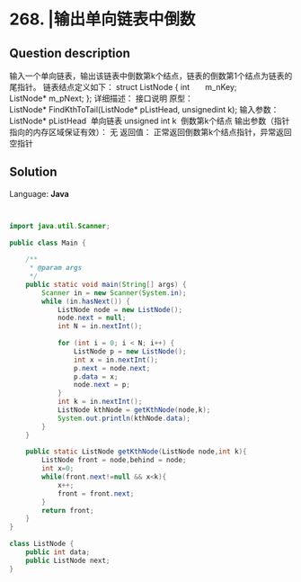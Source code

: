 # 268. |输出单向链表中倒数

## Question description


  输入一个单向链表，输出该链表中倒数第k个结点，链表的倒数第1个结点为链表的尾指针。    链表结点定义如下：    struct ListNode    {    int       m_nKey;    ListNode* m_pNext;    };    详细描述：    接口说明    原型：    ListNode* FindKthToTail(ListNode* pListHead, unsignedint k);    输入参数：    ListNode* pListHead  单向链表    unsigned int k  倒数第k个结点    输出参数（指针指向的内存区域保证有效）：    无    返回值：    正常返回倒数第k个结点指针，异常返回空指针       


## Solution

Language: **Java**

```Java


import java.util.Scanner;
 
public class Main {
 
    /**
     * @param args
     */
    public static void main(String[] args) {
        Scanner in = new Scanner(System.in);
        while (in.hasNext()) {
            ListNode node = new ListNode();
            node.next = null;
            int N = in.nextInt();
             
            for (int i = 0; i < N; i++) {
                ListNode p = new ListNode();
                int x = in.nextInt();
                p.next = node.next;
                p.data = x;
                node.next = p;
            }
            int k = in.nextInt();
            ListNode kthNode = getKthNode(node,k);
            System.out.println(kthNode.data);
        }
    }
     
    public static ListNode getKthNode(ListNode node,int k){
        ListNode front = node,behind = node;
        int x=0;
        while(front.next!=null && x<k){
            x++;
            front = front.next;
        }
        return front;
    }
}
 
class ListNode {
    public int data;
    public ListNode next;
}
```



